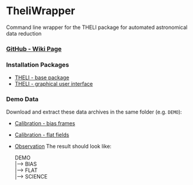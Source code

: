 # TheliWrapper
Command line wrapper for the THELI package for automated astronomical data reduction


### [GitHub - Wiki Page](https://github.com/jlvdb/TheliWrapper/wiki)


### Installation Packages
* [THELI - base package](https://github.com/jlvdb/TheliWrapper/raw/gh-pages/INSTALL/theli-1.9.5.tgz)
* [THELI - graphical user interface](https://github.com/jlvdb/TheliWrapper/raw/gh-pages/INSTALL/gui-2.10.3_modified.tar.gz)


### Demo Data
Download and extract these data archives in the same folder (e.g. `DEMO`):
* [Calibration - bias frames](https://github.com/jlvdb/TheliWrapper/raw/gh-pages/usage-demo/BIAS.tar.bz2)
* [Calibration - flat fields](https://github.com/jlvdb/TheliWrapper/raw/gh-pages/usage-demo/FLAT.tar.bz2)
* [Observation](https://github.com/jlvdb/TheliWrapper/raw/gh-pages/usage-demo/SCIENCE.tar.bz2)
The result should look like:
    
    DEMO  
    |--> BIAS  
    |--> FLAT  
    |--> SCIENCE  
